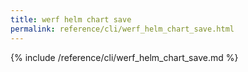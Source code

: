 ```yaml
---
title: werf helm chart save
permalink: reference/cli/werf_helm_chart_save.html
---
```


{% include /reference/cli/werf_helm_chart_save.md %}
